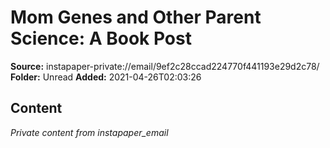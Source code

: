 # Mom Genes and Other Parent Science: A Book Post

**Source:** instapaper-private://email/9ef2c28ccad224770f441193e29d2c78/
**Folder:** Unread
**Added:** 2021-04-26T02:03:26




## Content
*Private content from instapaper_email*
